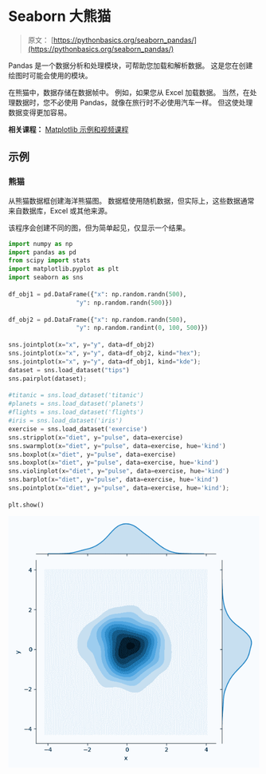 # Seaborn 大熊猫

> 原文： [https://pythonbasics.org/seaborn_pandas/](https://pythonbasics.org/seaborn_pandas/)

Pandas 是一个数据分析和处理模块，可帮助您加载和解析数据。 这是您在创建绘图时可能会使用的模块。

在熊猫中，数据存储在数据帧中。 例如，如果您从 Excel 加载数据。 当然，在处理数据时，您不必使用 Pandas，就像在旅行时不必使用汽车一样。 但这使处理数据变得更加容易。

**相关课程：** [Matplotlib 示例和视频课程](https://gum.co/mpdp)

## 示例

### 熊猫

从熊猫数据框创建海洋熊猫图。 数据框使用随机数据，但实际上，这些数据通常来自数据库，Excel 或其他来源。

该程序会创建不同的图，但为简单起见，仅显示一个结果。

```py
import numpy as np
import pandas as pd
from scipy import stats
import matplotlib.pyplot as plt
import seaborn as sns

df_obj1 = pd.DataFrame({"x": np.random.randn(500),
                   "y": np.random.randn(500)})

df_obj2 = pd.DataFrame({"x": np.random.randn(500),
                   "y": np.random.randint(0, 100, 500)})

sns.jointplot(x="x", y="y", data=df_obj2)
sns.jointplot(x="x", y="y", data=df_obj2, kind="hex");
sns.jointplot(x="x", y="y", data=df_obj1, kind="kde");
dataset = sns.load_dataset("tips")
sns.pairplot(dataset);

#titanic = sns.load_dataset('titanic')
#planets = sns.load_dataset('planets')
#flights = sns.load_dataset('flights')
#iris = sns.load_dataset('iris')
exercise = sns.load_dataset('exercise')
sns.stripplot(x="diet", y="pulse", data=exercise)
sns.swarmplot(x="diet", y="pulse", data=exercise, hue='kind')
sns.boxplot(x="diet", y="pulse", data=exercise)
sns.boxplot(x="diet", y="pulse", data=exercise, hue='kind')
sns.violinplot(x="diet", y="pulse", data=exercise, hue='kind')
sns.barplot(x="diet", y="pulse", data=exercise, hue='kind')
sns.pointplot(x="diet", y="pulse", data=exercise, hue='kind');

plt.show()

```

![seaborn pandas](img/3886f93e64cf4bb372935fcec9653556.jpg)